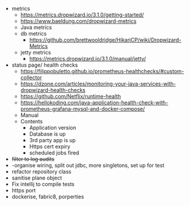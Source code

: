 - metrics 
    - https://metrics.dropwizard.io/3.1.0/getting-started/
    - https://www.baeldung.com/dropwizard-metrics
    - Java metrics
    - db metrics
        - https://github.com/brettwooldridge/HikariCP/wiki/Dropwizard-Metrics
    - jetty metrics
        - https://metrics.dropwizard.io/3.1.0/manual/jetty/
- status page/ health checks
    - https://filippobuletto.github.io/prometheus-healthchecks/#custom-collector
    - https://dzone.com/articles/monitoring-your-java-services-with-dropwizard-health-checks
    - https://github.com/Netflix/runtime-health
    - https://hellokoding.com/java-application-health-check-with-prometheus-grafana-mysql-and-docker-compose/
    - Manual
    - Contents
        - Application version
        - Database is up
        - 3rd party app is up
        - Https cert expiry
        - scheduled jobs fired
- ~~filter to log audits~~
- -organise wiring, split out jdbc, more singletons, set up for test
- refactor repository class
- sanitise plane object
- Fix intellij to compile tests
- https port
- dockerise, fabric8, porperties
